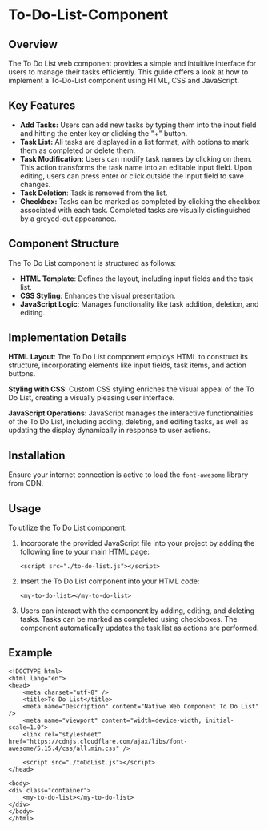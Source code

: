 # To-Do-List-Component

## Overview
The To Do List web component provides a simple and intuitive interface for users to manage their tasks efficiently.
This guide offers a look at how to implement
a To-Do-List component using HTML, CSS and JavaScript.

## Key Features
- **Add Tasks:** Users can add new tasks by typing them into the input field and hitting the enter key or clicking the "+" button.
- **Task List:** All tasks are displayed in a list format, with options to mark them as completed or delete them.
- **Task Modification:** Users can modify task names by clicking on them. This action transforms the task name into an editable input field. 
Upon editing, users can press enter or click outside the input field to save changes.
- **Task Deletion**: Task is removed from the list.
- **Checkbox:** Tasks can be marked as completed by clicking the checkbox associated
with each task. Completed tasks are visually distinguished by a greyed-out appearance.


## Component Structure
The To Do List component is structured as follows:
- **HTML Template**: Defines the layout, including input fields and the task list.
- **CSS Styling**: Enhances the visual presentation.
- **JavaScript Logic**: Manages functionality like task addition, deletion, and editing.

## Implementation Details
**HTML Layout**:
The To Do List component employs HTML to construct its structure, incorporating elements like input 
fields, task items, and action buttons.

**Styling with CSS**:
Custom CSS styling enriches the visual appeal of the To Do List, creating a visually pleasing user
interface.

**JavaScript Operations**:
JavaScript manages the interactive functionalities of the To Do List, including adding, deleting,
and editing tasks, as well as updating the display dynamically in response to user actions.

## Installation
Ensure your internet connection is active to load the `font-awesome` library from CDN.


## Usage
To utilize the To Do List component:

1. Incorporate the provided JavaScript file into your project by adding the following line to your main HTML page:

      `<script src="./to-do-list.js"></script>`

2. Insert the To Do List component into your HTML code:

    `<my-to-do-list></my-to-do-list>`

4. Users can interact with the component by adding, editing, and deleting tasks. Tasks can 
be marked as completed using checkboxes. The component automatically updates the task list as actions are performed.

## Example

```
<!DOCTYPE html>
<html lang="en">
<head>
    <meta charset="utf-8" />
    <title>To Do List</title>
    <meta name="Description" content="Native Web Component To Do List" />
    <meta name="viewport" content="width=device-width, initial-scale=1.0">
    <link rel="stylesheet" href="https://cdnjs.cloudflare.com/ajax/libs/font-awesome/5.15.4/css/all.min.css" />

    <script src="./toDoList.js"></script>
</head>

<body>
<div class="container">
    <my-to-do-list></my-to-do-list>
</div>
</body>
</html>
```

